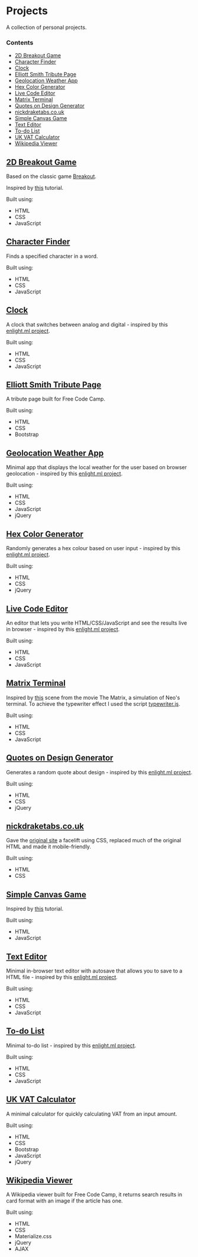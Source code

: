 # Projects
A collection of personal projects.

### Contents

- [2D Breakout Game](https://leoreeves.github.io/projects/2D%20Breakout%20Game/)
- [Character Finder](https://leoreeves.github.io/projects/character-finder/)
- [Clock](https://leoreeves.github.io/projects/Clock/)
- [Elliott Smith Tribute Page](https://leoreeves.github.io/projects/elliott%20smith%20tribute%20page/)
- [Geolocation Weather App](https://leoreeves.github.io/projects/geolocation_weather_app/)
- [Hex Color Generator](https://leoreeves.github.io/projects/Hex%20Color%20Generator/)
- [Live Code Editor](https://leoreeves.github.io/projects/Live%20Code%20Editor/)
- [Matrix Terminal](https://leoreeves.github.io/projects/Matrix%20Terminal/)
- [Quotes on Design Generator](https://leoreeves.github.io/projects/Quotes-on-Design-Generator/)
- [nickdraketabs.co.uk](https://leoreeves.github.io/projects/nickdraketabs.co.uk)
- [Simple Canvas Game](https://leoreeves.github.io/projects/simple%20canvas%20game/)
- [Text Editor](https://leoreeves.github.io/projects/Text-Editor/)
- [To-do List](https://leoreeves.github.io/projects/to-do-list/)
- [UK VAT Calculator](https://leoreeves.github.io/projects/UK%20VAT%20Calculator/)
- [Wikipedia Viewer](https://leoreeves.github.io/projects/Wikipedia%20Viewer/)

## [2D Breakout Game](https://leoreeves.github.io/projects/2D%20Breakout%20Game/)

Based on the classic game [Breakout](https://en.wikipedia.org/wiki/Breakout_(video_game)).

Inspired by [this](https://developer.mozilla.org/en-US/docs/Games/Tutorials/2D_Breakout_game_pure_JavaScript) tutorial.

Built using:

- HTML
- CSS
- JavaScript

## [Character Finder](https://leoreeves.github.io/projects/character-finder/)

Finds a specified character in a word.

Built using:

- HTML
- CSS
- JavaScript

## [Clock](https://leoreeves.github.io/projects/Clock/)

A clock that switches between analog and digital - inspired by this [enlight.ml project](https://enlight.ml/demo/clock-project/index.html).

Built using:

- HTML
- CSS
- JavaScript

## [Elliott Smith Tribute Page](https://leoreeves.github.io/projects/elliott%20smith%20tribute%20page/)

A tribute page built for Free Code Camp.

Built using:

- HTML
- CSS
- Bootstrap

## [Geolocation Weather App](https://leoreeves.github.io/projects/geolocation_weather_app/)

Minimal app that displays the local weather for the user based on browser geolocation - inspired by this [enlight.ml project](https://enlight.ml/demo/weather-project/index.html).

Built using:

- HTML
- CSS
- JavaScript
- jQuery

##  [Hex Color Generator](https://leoreeves.github.io/projects/Hex%20Color%20Generator/)

Randomly generates a hex colour based on user input - inspired by this [enlight.ml project](https://enlight.ml/demo/color-project/index.html).

Built using:

- HTML
- CSS
- jQuery

## [Live Code Editor](https://leoreeves.github.io/projects/Live%20Code%20Editor/)

An editor that lets you write HTML/CSS/JavaScript and see the results live in browser - inspired by this [enlight.ml project](https://enlight.ml/demo/code-editor-project/index.html).

Built using: 

- HTML
- CSS
- JavaScript

## [Matrix Terminal](https://leoreeves.github.io/projects/Matrix%20Terminal/)

Inspired by [this](https://www.youtube.com/watch?v=Smwrw4sNCxE) scene from the movie The Matrix, a simulation of Neo's terminal.
To achieve the typewriter effect I used the script [typewriter.js](https://github.com/ckm100/typeWriter.js).

Built using:

- HTML
- CSS
- JavaScript


## [Quotes on Design Generator](https://leoreeves.github.io/projects/Quotes-on-Design-Generator/)

Generates a random quote about design - inspired by this [enlight.ml project](https://enlight.ml/demo/quote-project/index.html).

Built using:

- HTML
- CSS
- jQuery

## [nickdraketabs.co.uk](https://leoreeves.github.io/projects/nickdraketabs.co.uk)

Gave the [original site](http://nickdraketabs.co.uk/) a facelift using CSS, replaced much of the original HTML and made it mobile-friendly.

Built using:

- HTML
- CSS

## [Simple Canvas Game](https://leoreeves.github.io/projects/simple%20canvas%20game/)

Inspired by [this](http://www.lostdecadegames.com/how-to-make-a-simple-html5-canvas-game/) tutorial.

Built using:

- HTML
- JavaScript

## [Text Editor](https://leoreeves.github.io/projects/Text-Editor/)

Minimal in-browser text editor with autosave that allows you to save to a HTML file - inspired by this [enlight.ml project](https://enlight.ml/demo/text-editor-project/index.html).

Built using:

- HTML
- CSS
- JavaScript

## [To-do List](https://leoreeves.github.io/projects/to-do-list/)

Minimal to-do list - inspired by this [enlight.ml project](https://enlight.ml/demo/to-do-project/index.html).

Built using:

- HTML
- CSS
- JavaScript

## [UK VAT Calculator](https://leoreeves.github.io/projects/UK%20VAT%20Calculator/)

A minimal calculator for quickly calculating VAT from an input amount.

Built using:

- HTML
- CSS
- Bootstrap
- JavaScript
- jQuery

## [Wikipedia Viewer](https://leoreeves.github.io/projects/Wikipedia%20Viewer/)

A Wikipedia viewer built for Free Code Camp, it returns search results in card format with an image if the article has one.

Built using: 

- HTML
- CSS
- Materialize.css
- jQuery
- AJAX
